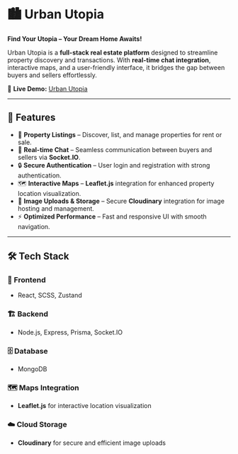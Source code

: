 # 🏙️ Urban Utopia  

**Find Your Utopia – Your Dream Home Awaits!**  

Urban Utopia is a **full-stack real estate platform** designed to streamline property discovery and transactions. With **real-time chat integration**, interactive maps, and a user-friendly interface, it bridges the gap between buyers and sellers effortlessly.  

🔗 **Live Demo:** [Urban Utopia](https://urban-utopia-jwn0.onrender.com)  

---  

## 🚀 Features  

- 🏡 **Property Listings** – Discover, list, and manage properties for rent or sale.  
- 💬 **Real-time Chat** – Seamless communication between buyers and sellers via **Socket.IO**.  
- 🔒 **Secure Authentication** – User login and registration with strong authentication.  
- 🗺️ **Interactive Maps** – **Leaflet.js** integration for enhanced property location visualization.  
- 📸 **Image Uploads & Storage** – Secure **Cloudinary** integration for image hosting and management.  
- ⚡ **Optimized Performance** – Fast and responsive UI with smooth navigation.  

---  

## 🛠️ Tech Stack  

### 🎨 Frontend  
- React, SCSS, Zustand  

### 🏗️ Backend  
- Node.js, Express, Prisma, Socket.IO  

### 🗄️ Database  
- MongoDB  

### 🗺️ Maps Integration  
- **Leaflet.js** for interactive location visualization  

### ☁️ Cloud Storage  
- **Cloudinary** for secure and efficient image uploads  
